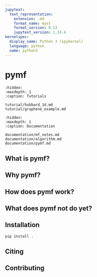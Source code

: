 ```yaml
---
jupytext:
  text_representation:
    extension: .md
    format_name: myst
    format_version: 0.13
    jupytext_version: 1.14.4
kernelspec:
  display_name: Python 3 (ipykernel)
  language: python
  name: python3
---
```


# pymf

```{toctree}
:hidden:
:maxdepth: 1
:caption: Tutorials

tutorial/hubbard_1d.md
tutorial/graphene_example.md
```

```{toctree}
:hidden:
:maxdepth: 1
:caption: Documentation

documentation/mf_notes.md
documentation/algorithm.md
documentation/pymf.md
```

## What is pymf?

## Why pymf?

## How does pymf work?

## What does pymf not do yet?

## Installation

```bash
pip install .
```
## Citing

## Contributing
